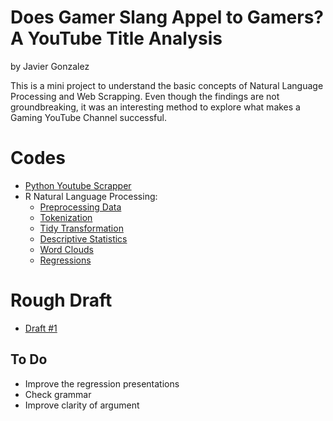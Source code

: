 # Does Gamer Slang Appel to Gamers? A YouTube Title Analysis
by Javier Gonzalez

This is a mini project to understand the basic concepts of Natural Language Processing and Web Scrapping. Even though the findings are not groundbreaking, it was an interesting method to explore what makes a Gaming YouTube Channel successful.

# Codes

- [Python Youtube Scrapper](https://github.com/jjgecon/Does-Gamer-Slang-Appeal-to-Gamers/blob/master/Codes/Youtube_Scrapper.py)
- R Natural Language Processing:
  * [Preprocessing Data](https://github.com/jjgecon/Does-Gamer-Slang-Appeal-to-Gamers/blob/master/Codes/1_Preprocesing_of_dataset.R)
  * [Tokenization](https://github.com/jjgecon/Does-Gamer-Slang-Appeal-to-Gamers/blob/master/Codes/2_Tokens_Cleaning.R)
  * [Tidy Transformation](https://github.com/jjgecon/Does-Gamer-Slang-Appeal-to-Gamers/blob/master/Codes/3_Tidy_Transformation.R)
  * [Descriptive Statistics](https://github.com/jjgecon/Does-Gamer-Slang-Appeal-to-Gamers/blob/master/Codes/Descriptive_Stats.R)
  * [Word Clouds](https://github.com/jjgecon/Does-Gamer-Slang-Appeal-to-Gamers/blob/master/Codes/Wordclouds_graphs.R)
  * [Regressions](https://github.com/jjgecon/Does-Gamer-Slang-Appeal-to-Gamers/blob/master/Codes/gametitles_relevance.R)
  
# Rough Draft 

-  [Draft #1](https://github.com/jjgecon/Does-Gamer-Slang-Appeal-to-Gamers/blob/master/Draft1.md)

## To Do

- Improve the regression presentations
- Check grammar
- Improve clarity of argument
